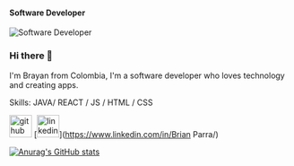 
#### Software Developer
![Software Developer](https://media.giphy.com/media/9iv4ErObYQvrW/giphy.gif)

### Hi there 👋
I'm Brayan from Colombia, I'm a software developer who loves technology and creating apps.

Skills: JAVA/ REACT / JS / HTML / CSS

[<img src='https://cdn.jsdelivr.net/npm/simple-icons@3.0.1/icons/github.svg' alt='github' height='40'>](https://github.com/severlansdev)  [<img src='https://cdn.jsdelivr.net/npm/simple-icons@3.0.1/icons/linkedin.svg' alt='linkedin' height='40'>](https://www.linkedin.com/in/Brian Parra/)  

[![Anurag's GitHub stats](https://github-readme-stats.vercel.app/api?username=severlansdev)](https://github.com/anuraghazra/github-readme-stats)
